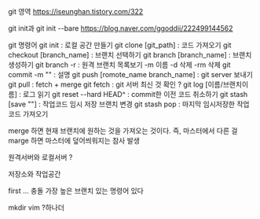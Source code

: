 git 영역
https://iseunghan.tistory.com/322

git init과 git init --bare
https://blog.naver.com/ggoddii/222499144562


git 명령어
git init : 로컬 공간 만들기
git clone [git_path] : 코드 가져오기
git checkout [branch_name] : 브랜치 선택하기
git branch [branch_name] : 브랜치 생성하기
git branch -r : 원격 브랜치 목록보기
-m 이름
-d 삭제
-rm 삭제
git commit -m "" : 설명
git push [romote_name branch_name] : git server 보내기
git pull : fetch + merge
git fetch : git 서버 최신 것 확인 ?
git log [이름/브랜치이름] : 로그 읽기
git reset --hard HEAD^ : commit한 이전 코드 취소하기
git stash [save ""] : 작업코드 임시 저장 브랜치 변경
git stash pop : 마지막 임시저장한 작업코드 가져오기

merge 하면 현재 브랜치에 원하는 것을 가져오는 것이다.
즉, 마스터에서 다른 걸 marge 하면 마스터에 덮어씌워지는 참사 발생

원격서버와 로컬서버 ?

저장소와 작업공간

first ... 충돌 가장 높은 브랜치 있는 명령어 있다

mkdir 
vim
?하나더
